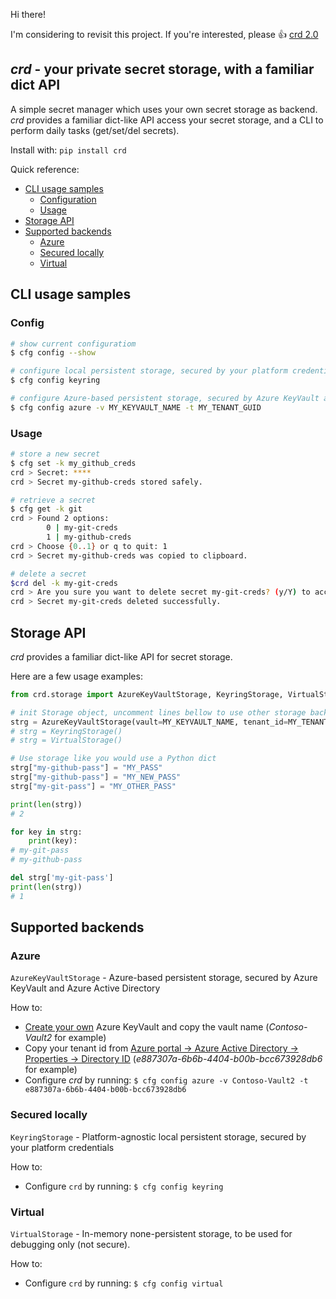 Hi there!

I'm considering to revisit this project. If you're interested, please 👍 [crd 2.0](https://github.com/mbrg/crd/issues/3)

## *crd* - your private secret storage, with a familiar dict API

A simple secret manager which uses your own secret storage as backend.
_crd_ provides a familiar dict-like API access your secret storage, 
and a CLI to perform daily tasks (get/set/del secrets).

Install with: `pip install crd`

Quick reference:
 - [CLI usage samples](#cli-usage-samples)
   - [Configuration](#config)
   - [Usage](#usage)
 - [Storage API](#storage-api)
 - [Supported backends](#supported-backends)
   - [Azure](#azure)
   - [Secured locally](#secured-locally)
   - [Virtual](#virtual)


## CLI usage samples

### Config

```bash
# show current configuratiom
$ cfg config --show

# configure local persistent storage, secured by your platform credentials
$ cfg config keyring

# configure Azure-based persistent storage, secured by Azure KeyVault and Azure Active Directory
$ cfg config azure -v MY_KEYVAULT_NAME -t MY_TENANT_GUID
```

### Usage
```bash
# store a new secret
$ cfg set -k my_github_creds        
crd > Secret: ****
crd > Secret my-github-creds stored safely.

# retrieve a secret
$ cfg get -k git        
crd > Found 2 options:
        0 | my-git-creds
        1 | my-github-creds
crd > Choose {0..1} or q to quit: 1
crd > Secret my-github-creds was copied to clipboard.

# delete a secret
$crd del -k my-git-creds
crd > Are you sure you want to delete secret my-git-creds? (y/Y) to accept: y
crd > Secret my-git-creds deleted successfully.
```

## Storage API

_crd_ provides a familiar dict-like API for secret storage.

Here are a few usage examples:

``` python
from crd.storage import AzureKeyVaultStorage, KeyringStorage, VirtualStorage

# init Storage object, uncomment lines bellow to use other storage backends
strg = AzureKeyVaultStorage(vault=MY_KEYVAULT_NAME, tenant_id=MY_TENANT_GUID)
# strg = KeyringStorage()
# strg = VirtualStorage() 

# Use storage like you would use a Python dict
strg["my-github-pass"] = "MY_PASS"
strg["my-github-pass"] = "MY_NEW_PASS"
strg["my-git-pass"] = "MY_OTHER_PASS"

print(len(strg))
# 2

for key in strg:
    print(key):
# my-git-pass
# my-github-pass

del strg['my-git-pass']
print(len(strg))
# 1
```


## Supported backends

### Azure

`AzureKeyVaultStorage` - Azure-based persistent storage, secured by Azure KeyVault and Azure Active Directory

How to:

- [Create your own][1] Azure KeyVault and copy the vault name (_Contoso-Vault2_ for example)
- Copy your tenant id from 
[Azure portal -> Azure Active Directory -> Properties -> Directory ID][2]
(_e887307a-6b6b-4404-b00b-bcc673928db6_ for example)
- Configure _crd_ by running: `$ cfg config azure -v Contoso-Vault2 -t e887307a-6b6b-4404-b00b-bcc673928db6`


[1]: https://portal.azure.com/#blade/Microsoft_AAD_IAM/ActiveDirectoryMenuBlade/Properties
[2]: https://docs.microsoft.com/en-us/azure/key-vault/quick-create-portal

### Secured locally

`KeyringStorage` - Platform-agnostic local persistent storage, secured by your platform credentials

How to:

- Configure `crd` by running: `$ cfg config keyring`

### Virtual

`VirtualStorage` - In-memory none-persistent storage, to be used for debugging only (not secure).

How to:

- Configure `crd` by running: `$ cfg config virtual`

